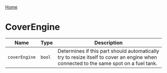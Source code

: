[Home](https://wnp78.github.io/JunoXml/)

# CoverEngine


|Name|Type|Description|
|--|--|--|
|`coverEngine`|`bool`|Determines if this part should automatically try to resize itself to cover an engine when connected to the same spot on a fuel tank.|


